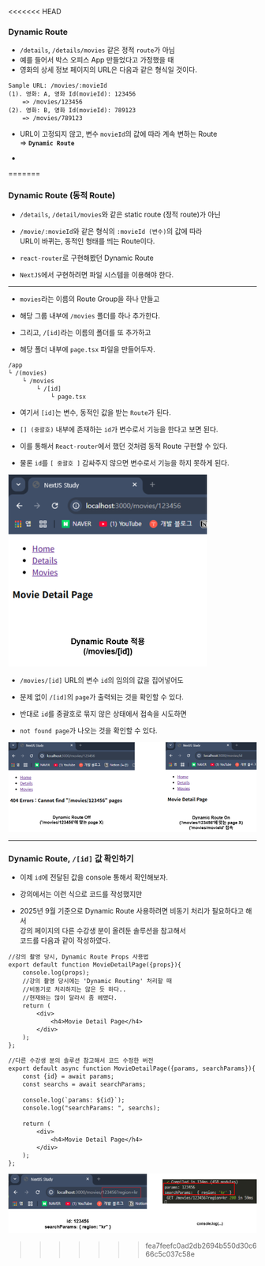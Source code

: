 
<<<<<<< HEAD
### Dynamic Route

-  `/details`, `/details/movies` 같은 정적 `route`가 아님
- 예를 들어서 박스 오피스 App 만들었다고 가정했을 때
- 영화의 상세 정보 페이지의 URL은 다음과 같은 형식일 것이다.

``` plainText
Sample URL: /movies/:movieId
(1). 영화: A, 영화 Id(movieId): 123456
	=> /movies/123456
(2). 영화: B, 영화 Id(movieId): 789123
	=> /movies/789123
```

- URL이 고정되지 않고, 변수 `movieId`의 값에 따라 계속 변하는 Route <br/>
	=> **`Dynamic Route`**

- 
=======
### Dynamic Route (동적 Route)

- `/details`, `/detail/movies`와 같은 static route (정적 route)가 아닌
- `/movie/:movieId`와 같은 형식의 `:movieId (변수)`의 값에 따라 <br/>
	URL이 바뀌는, 동적인 형태를 띄는 Route이다.

- `react-router`로 구현해봤던 Dynamic Route
- `NextJS`에서 구현하려면 파일 시스템을 이용해야 한다.

---

- `movies`라는 이름의 Route Group을 하나 만들고
- 해당 그룹 내부에 `/movies` 폴더를 하나 추가한다.

- 그리고, `/[id]`라는 이름의 폴더를 또 추가하고
- 해당 폴더 내부에 `page.tsx` 파일을 만들어두자.

``` plainText
/app
└ /(movies)
	└ /movies
		└ /[id]
			└ page.tsx
```

- 여기서 `[id]`는 변수, 동적인 값을 받는 `Route`가 된다.
- `[] (중괄호)` 내부에 존재하는 `id`가 변수로서 기능을 한다고 보면 된다.
- 이를 통해서 `React-router`에서 했던 것처럼 동적 Route 구현할 수 있다.

- 물론 `id`를 `[ 중괄호 ]` 감싸주지 않으면 변수로서 기능을 하지 못하게 된다.

<img src="refImgs/Dynamic-route_true.png"/>

- `/movies/[id]` URL의 변수 `id`의 임의의 값을 집어넣어도
- 문제 없이 `/[id]`의 `page`가 출력되는 것을 확인할 수 있다.

- 반대로 `id`를 중괄호로 묶지 않은 상태에서 접속을 시도하면
- `not found page`가 나오는 것을 확인할 수 있다.

<img src="refImgs/Dynamic-route_false.png"/>

---

### Dynamic Route, `/[id]` 값 확인하기

- 이제 `id`에 전달된 값을 console 통해서 확인해보자.

- 강의에서는 이런 식으로 코드를 작성했지만 
- 2025년 9월 기준으로 Dynamic Route 사용하려면 비동기 처리가 필요하다고 해서 <br/>
	강의 페이지의 다른 수강생 분이 올려둔 솔루션을 참고해서 <br/>
	코드를 다음과 같이 작성하였다.

``` tsx
//강의 촬영 당시, Dynamic Route Props 사용법
export default function MovieDetailPage({props}){
	console.log(props);
	//강의 촬영 당시에는 'Dynamic Routing' 처리할 때
	//비동기로 처리하지는 않은 듯 하다..
	//현재와는 많이 달라서 좀 헤맸다.
	return (
		<div>
			<h4>Movie Detail Page</h4>
		</div>
	);
};
```

``` tsx
//다른 수강생 분의 솔루션 참고해서 코드 수정한 버전
export default async function MovieDetailPage({params, searchParams}){
	const {id} = await params;
	const searchs = await searchParams;
	
	console.log(`params: ${id}`);
	console.log("searchParams: ", searchs);
	
	return (
		<div>
			<h4>Movie Detail Page</h4>
		</div>
	);
};
```

<img src="refImgs/dynamic-route_props_print.png"/>

>>>>>>> fea7feefc0ad2db2694b550d30c666c5c037c58e
